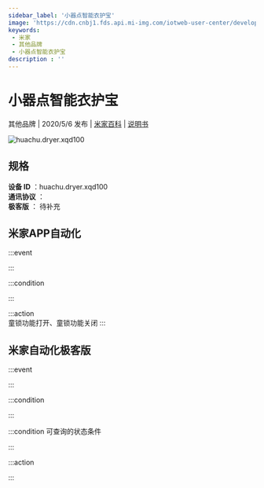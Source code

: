 ```yaml
---
sidebar_label: '小器点智能衣护宝'
image: 'https://cdn.cnbj1.fds.api.mi-img.com/iotweb-user-center/developer_16790476878567bAK2Vj7.png?GalaxyAccessKeyId=AKVGLQWBOVIRQ3XLEW&Expires=9223372036854775807&Signature=QqIVVAXSGqTL2Tdr0XjXeX49zbM='
keywords: 
 - 米家
 - 其他品牌
 - 小器点智能衣护宝
description : ''
---
```

# 小器点智能衣护宝

其他品牌 | 2020/5/6 发布 | [米家百科](https://home.mi.com/webapp/content/baike/product/index.html?model=huachu.dryer.xqd100) | [说明书](https://home.mi.com/views/introduction.html?model=huachu.dryer.xqd100&region=cn)

![huachu.dryer.xqd100](https://cdn.cnbj1.fds.api.mi-img.com/iotweb-user-center/developer_16790476878567bAK2Vj7.png?GalaxyAccessKeyId=AKVGLQWBOVIRQ3XLEW&Expires=9223372036854775807&Signature=QqIVVAXSGqTL2Tdr0XjXeX49zbM=)

## 规格  
> 
**设备 ID** ：huachu.dryer.xqd100  
**通讯协议** ：  
**极客版**  ： 待补充 


## 米家APP自动化  

:::event  

:::

:::condition  

:::

:::action   
童锁功能打开、童锁功能关闭
:::

## 米家自动化极客版  

:::event  

:::

:::condition  

:::

:::condition 可查询的状态条件  

:::

:::action  

:::

        
